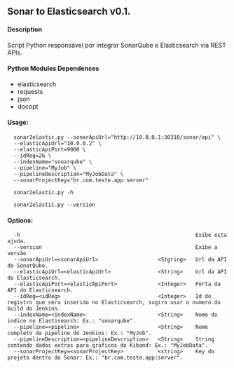 ## Sonar to Elasticsearch v0.1.

#### Description

Script Python responsável por integrar SonarQube e Elasticsearch via REST APIs.

#### Python Modules Dependences

* elasticsearch
* requests
* json
* docopt

#### Usage:

      sonar2elastic.py --sonarApiUrl="http://10.0.0.1:30310/sonar/api" \
      --elasticApiUrl="10.0.0.2" \
      --elasticApiPort=9000 \
      --idReg=26 \
      --indexName="sonarqube" \
      --pipeline="MyJob" \
      --pipelineDescription="MyJobData" \
      --sonarProjectKey="br.com.teste.app:server"

      sonar2elastic.py -h

      sonar2elastic.py --version

#### Options:
      -h                                                        Exibe esta ajuda.
      --version                                                 Exibe a versão
      --sonarApiUrl=<sonarApiUrl>                   <Stgring>   Url da API do SonarQube.
      --elasticApiUrl=<elasticApiUrl>               <String>    Url da API do Elasticsearch.
      --elasticApiPort=<elasticApiPort>             <Integer>   Porta da API do Elasticsearch.
      --idReg=<idReg>                               <Integer>   Id do registro que sera inserido no Elasticsearch, sugiro usar o numero do build do Jenkins.
      --indexName=<indexName>                       <String>    Nome do indice no Elastisearch: Ex.: "sonarqube".
      --pipeline=<pipeline>                         <String>    Nome completo da pipeline do Jenkins: Ex.: "MyJob".
      --pipelineDescription=<pipelineDescription>   <String>    String contendo dados extras para graficos do Kiband: Ex.: "MyJobData".
      --sonarProjectKey=<sonarProjectKey>           <string>    Key do projeto dentro do Sonar: Ex.: "br.com.teste.app:server".
